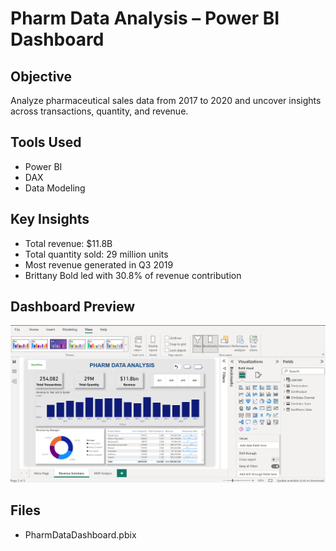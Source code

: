 # Pharm Data Analysis – Power BI Dashboard

## Objective
Analyze pharmaceutical sales data from 2017 to 2020 and uncover insights across transactions, quantity, and revenue.

## Tools Used
- Power BI
- DAX
- Data Modeling

## Key Insights
- Total revenue: $11.8B
- Total quantity sold: 29 million units
- Most revenue generated in Q3 2019
- Brittany Bold led with 30.8% of revenue contribution

## Dashboard Preview
![Dashboard Screenshot](./Revenue_Page.png)

## Files
- PharmDataDashboard.pbix
